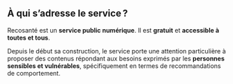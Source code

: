 ## À qui s’adresse le service&#8239;?

Recosanté est un **service public numérique**. Il est **gratuit** et **accessible à toutes et tous**.

Depuis le début sa construction, le service porte une attention particulière à proposer des contenus répondant aux besoins exprimés par les **personnes sensibles et vulnérables**, spécifiquement en termes de recommandations de comportement.
